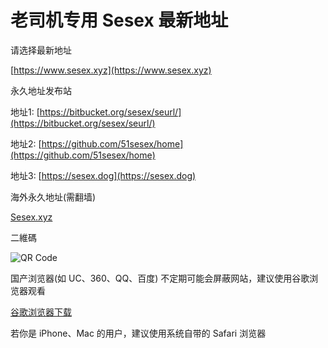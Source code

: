 # 老司机专用 Sesex 最新地址
请选择最新地址

[https://www.sesex.xyz](https://www.sesex.xyz)



永久地址发布站

地址1: [https://bitbucket.org/sesex/seurl/](https://bitbucket.org/sesex/seurl/)

地址2: [https://github.com/51sesex/home](https://github.com/51sesex/home)

地址3: [https://sesex.dog](https://sesex.dog)

海外永久地址(需翻墙)

[Sesex.xyz](https://Sesex.xyz)


二維碼

![QR Code](https://api.qrserver.com/v1/create-qr-code/?data=https%3A%2F%2Fwww.sesex.xyz%2F%3Flanding%3D1&size=200x200)


国产浏览器(如 UC、360、QQ、百度) 不定期可能会屏蔽网站，建议使用谷歌浏览器观看 

[谷歌浏览器下载](https://www.google.cn/chrome "谷歌浏览器")

若你是 iPhone、Mac 的用户，建议使用系统自带的 Safari 浏览器
